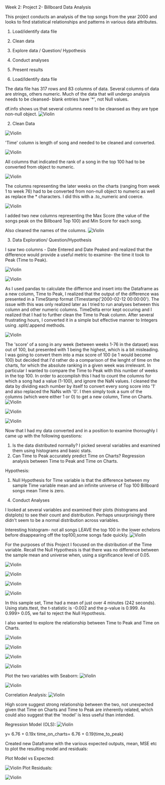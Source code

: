Week 2: Project 2- Billboard Data Analysis

This project conducts an analysis of the top songs from the year 2000 and looks to find statistical relationships and patterns in various data attributes.

1. Load/identify data file 
2. Clean data
3. Explore data / Question/ Hypothesis
4. Conduct analyses
5. Present results 


1. Load/Identify data file 

The data file has 317 rows and 83 columns of data.  Several columns of data are strings, others numeric.  Much of the data that will undergo analysis needs to be cleansed- blank entries have '*', not Null values. 

df.info shows us that several columns need to be cleansed as they are type non-null object. 
![Violin](https://github.com/madmac77/madmac77.github.io/blob/master/images/billboard_1.png)

2. Clean Data

![Violin](https://github.com/madmac77/madmac77.github.io/blob/master/images/billboard_2.png)


'Time' column is length of song and needed to be cleaned and converted. 

![Violin](https://github.com/madmac77/madmac77.github.io/blob/master/images/billboard_5.png)

All columns that indicated the rank of a song in the top 100 had to be converted from object to numeric. 

![Violin](https://github.com/madmac77/madmac77.github.io/blob/master/images/billboard_3.png)

The columns representing the later weeks on the charts (ranging from week 1 to week 76) had to be converted from non-null object to numeric as well as replace the * characters. I did this with a .to_numeric and coerce. 

![Violin](https://github.com/madmac77/madmac77.github.io/blob/master/images/billboard_6.png)


I added two new columns representing the Max Score (the value of the songs peak on the Billboard Top 100) and Min Score for each song.


Also cleaned the names of the columns.
![Violin](https://github.com/madmac77/madmac77.github.io/blob/master/images/billboard_10.png)

3. Data Exploration/ Question/Hypothesis


I saw two columns - Date Entered and Date Peaked and realized that the difference would provide a useful metric to examine- the time it took to Peak (Time to Peak).  

![Violin](https://github.com/madmac77/madmac77.github.io/blob/master/images/billboard_7.png)

![Violin](https://github.com/madmac77/madmac77.github.io/blob/master/images/billboard_8.png)


As I used pandas to calculate the differnce and insert into the Dataframe as a new column, Time to Peak, I realized that the output of the difference was presented in a TimeStamp format (Timestamp('2000-02-12 00:00:00').  The issue with this was only realized later as I tried to run analyses between this column and other numeric columns. TimeDelta error kept occuring and I realized that I had to further clean the Time to Peak column.  After several frustrating hours, I converted it in a simple but effective manner to Integers using .split/.append methods. 

![Violin](https://github.com/madmac77/madmac77.github.io/blob/master/images/billboard_9.png)


The 'score' of a song in any week (between weeks 1-76 in the dataset) was out of 100, but presented with 1 being the highest, which is a bit misleading. I was going to convert them into a max score of 100 (ie 1 would become 100) but decided that I'd rather do a comparison of the lenght of time on the charts, for which the absolute ranking in a given week was irrelevant.  In particular I wanted to compare the Time to Peak with this number of weeks in the top 100.  In order to accomplish this I had to count the columns for which a song had a value (1-100), and ignore the NaN values.  I cleaned the data by dividing each number by itself to convert every song score into '1' and also replaced the NaNs with '0'.  I then simply took a sum of the columns (which were either 1 or 0) to get a new column, Time on Charts. 
![Violin](https://github.com/madmac77/madmac77.github.io/blob/master/images/billboard_13.png)

![Violin](https://github.com/madmac77/madmac77.github.io/blob/master/images/billboard_15.png)

![Violin](https://github.com/madmac77/madmac77.github.io/blob/master/images/billboard_16.png)


Now that I had my data converted and in a position to examine thoroughly I came up with the following questions:

1) Is the data distributed normally?  I picked several variables and examined them using histograms and basic stats. 
2) Can Time to Peak accurately predict Time on Charts?  Regression analysis between Time to Peak and Time on Charts. 

Hypothesis:
1) Null Hypothesis for Time variable is that the difference between my sample Time variable mean and an infinite universe of Top 100 Billboard songs mean Time is zero. 


4. Conduct Analyses

I looked at several variables and examined their plots (histograms and distplots) to see their count and distribution.  Perhaps unsurprisingly there didn't seem to be a normal distribution across variables. 

Interesting histogram- not all songs LEAVE the top 100 in the lower echelons before disappearing off the top100,some songs fade quickly.
![Violin](https://github.com/madmac77/madmac77.github.io/blob/master/images/minrank.png)



For the purposes of this Project I focused on the distribution of the Time variable.  Recall the Null Hypothesis is that there was no difference between the sample mean and universe when, using a significance level of 0.05. 

![Violin](https://github.com/madmac77/madmac77.github.io/blob/master/images/time_describe.png)

![Violin](https://github.com/madmac77/madmac77.github.io/blob/master/images/time_hist.png)

![Violin](https://github.com/madmac77/madmac77.github.io/blob/master/images/time_hist2.png)

![Violin](https://github.com/madmac77/madmac77.github.io/blob/master/images/time_dist4.png)

In this sample set, Time had a mean of just over 4 minutes (242 seconds).  Using stats.ttest, the t-statistic is -0.002 and the p-value is 0.999. As 0.999> 0.05, we fail to reject the Null Hypothesis.
  

I also wanted to explore the relationship between Time to Peak and Time on Charts.  

![Violin](https://github.com/madmac77/madmac77.github.io/blob/master/images/time_peakhist.png)

![Violin](https://github.com/madmac77/madmac77.github.io/blob/master/images/timepeak_dist.png)

![Violin](https://github.com/madmac77/madmac77.github.io/blob/master/images/timecharthist.png)

![Violin](https://github.com/madmac77/madmac77.github.io/blob/master/images/time_chartdist.png)

Plot the two variables with Seaborn:
![Violin](https://github.com/madmac77/madmac77.github.io/blob/master/images/peakvchart.png)

![Violin](https://github.com/madmac77/madmac77.github.io/blob/master/images/timepeakvchart2.png)

Correlation Analysis:
![Violin](https://github.com/madmac77/madmac77.github.io/blob/master/images/time_corr.png)

High score suggest strong relationship between the two, not unexpected given that Time on Charts and Time to Peak are inherently related, which could also suggest that the 'model' is less useful than intended. 


Regression Model (OLS):
![Violin](https://github.com/madmac77/madmac77.github.io/blob/master/images/time_regress.png)

y= 6.76 + 0.19x
time_on_charts= 6.76 + 0.19(time_to_peak)

Created new Dataframe with the various expected outputs, mean, MSE etc to plot the resulting model and residuals:

Plot Model vs Expected:

![Violin](https://github.com/madmac77/madmac77.github.io/blob/master/images/model_true.png)
Plot Residuals:

![Violin](https://github.com/madmac77/madmac77.github.io/blob/master/images/resids_true.png)



